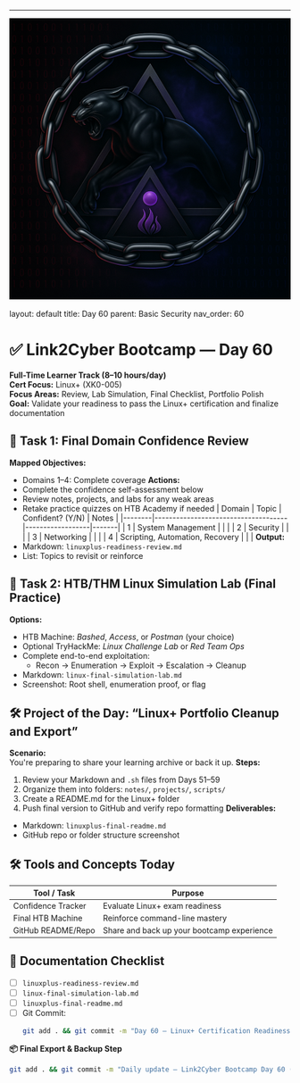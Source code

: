 ---
![Panther Icon](/assets/icons/icon-cyber-panther.png)

layout: default
title: Day 60
parent: Basic Security
nav_order: 60

# ✅ Link2Cyber Bootcamp — Day 60
**Full-Time Learner Track (8–10 hours/day)**  
**Cert Focus:** Linux+ (XK0-005)  
**Focus Areas:** Review, Lab Simulation, Final Checklist, Portfolio Polish  
**Goal:** Validate your readiness to pass the Linux+ certification and finalize documentation
## 🧠 Task 1: Final Domain Confidence Review
**Mapped Objectives:**  
- Domains 1–4: Complete coverage
**Actions:**  
- Complete the confidence self-assessment below  
- Review notes, projects, and labs for any weak areas  
- Retake practice quizzes on HTB Academy if needed
| Domain | Topic                               | Confident? (Y/N) | Notes |
|--------|-------------------------------------|------------------|-------|
| 1      | System Management                   |                  |       |
| 2      | Security                            |                  |       |
| 3      | Networking                          |                  |       |
| 4      | Scripting, Automation, Recovery     |                  |       |
**Output:**  
- Markdown: `linuxplus-readiness-review.md`  
- List: Topics to revisit or reinforce
## 🧪 Task 2: HTB/THM Linux Simulation Lab (Final Practice)
**Options:**  
- HTB Machine: *Bashed*, *Access*, or *Postman* (your choice)  
- Optional TryHackMe: *Linux Challenge Lab* or *Red Team Ops*
- Complete end-to-end exploitation:  
  - Recon → Enumeration → Exploit → Escalation → Cleanup
- Markdown: `linux-final-simulation-lab.md`  
- Screenshot: Root shell, enumeration proof, or flag
## 🛠️ Project of the Day: “Linux+ Portfolio Cleanup and Export”
**Scenario:**  
You're preparing to share your learning archive or back it up.
**Steps:**  
1. Review your Markdown and `.sh` files from Days 51–59  
2. Organize them into folders: `notes/`, `projects/`, `scripts/`  
3. Create a README.md for the Linux+ folder  
4. Push final version to GitHub and verify repo formatting
**Deliverables:**  
- Markdown: `linuxplus-final-readme.md`  
- GitHub repo or folder structure screenshot
## 🛠️ Tools and Concepts Today
| Tool / Task         | Purpose                                        |
|---------------------|------------------------------------------------|
| Confidence Tracker  | Evaluate Linux+ exam readiness                 |
| Final HTB Machine   | Reinforce command-line mastery                 |
| GitHub README/Repo  | Share and back up your bootcamp experience     |
## 📁 Documentation Checklist
- [ ] `linuxplus-readiness-review.md`  
- [ ] `linux-final-simulation-lab.md`  
- [ ] `linuxplus-final-readme.md`  
- [ ] Git Commit:
  ```bash
  git add . && git commit -m "Day 60 – Linux+ Certification Readiness and Portfolio Finalization" && git push origin main
  ```
**📦 Final Export & Backup Step**
```bash
git add . && git commit -m "Daily update – Link2Cyber Bootcamp Day 60 (Linux+ Final Wrap-Up)" && git push origin main
```
